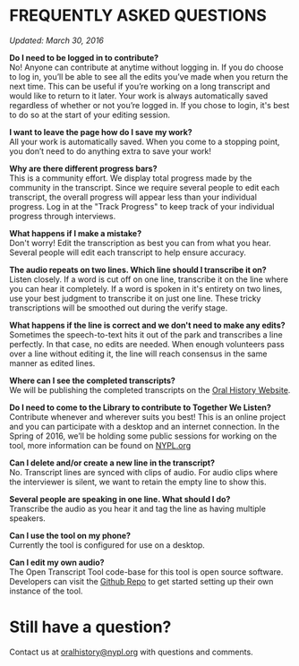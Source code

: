 # FREQUENTLY ASKED QUESTIONS  
_Updated: March 30, 2016_

**Do I need to be logged in to contribute?**  
No! Anyone can contribute at anytime without logging in. If you do choose to log in, you’ll be able to see all the edits you’ve made when you return the next time. This can be useful if you’re working on a long transcript and would like to return to it later. Your work is always automatically saved regardless of whether or not you’re logged in. If you chose to login, it's best to do so at the start of your editing session.  

**I want to leave the page how do I save my work?**  
All your work is automatically saved. When you come to a stopping point, you don’t need to do anything extra to save your work!  

**Why are there different progress bars?**  
This is a community effort. We display total progress made by the community in the transcript. Since we require several people to edit each transcript, the overall progress will appear less than your individual progress. Log in at the "Track Progress" to keep track of your individual progress through interviews.  

**What happens if I make a mistake?**  
Don't worry! Edit the transcription as best you can from what you hear. Several people will edit each transcript to help ensure accuracy.

**The audio repeats on two lines. Which line should I transcribe it on?**  
Listen closely. If a word is cut off on one line, transcribe it on the line where you can hear it completely. If a word is spoken in it's entirety on two lines, use your best judgment to transcribe it on just one line. These tricky transcriptions will be smoothed out during the verify stage.  

**What happens if the line is correct and we don't need to make any edits?**  
Sometimes the speech-to-text hits it out of the park and transcribes a line perfectly. In that case, no edits are needed. When enough volunteers pass over a line without editing it, the line will reach consensus in the same manner as edited lines.

**Where can I see the completed transcripts?**  
We will be publishing the completed transcripts on the [Oral History Website](oralhistory.nypl.org).  

**Do I need to come to the Library to contribute to Together We Listen?**  
Contribute whenever and wherever suits you best! This is an online project and you can participate with a desktop and an internet connection. In the Spring of 2016, we’ll be holding some public sessions for working on the tool, more information can be found on [NYPL.org](http://www.nypl.org/events/calendar?keyword=&location=&type=&topic=&audience=&series=342176&date_op=GREATER_EQUAL&date1=03%2F21%2F2016)

**Can I delete and/or create a new line in the transcript?**  
No. Transcript lines are synced with clips of audio. For audio clips where the interviewer is silent, we want to retain the empty line to show this.  

**Several people are speaking in one line. What should I do?**  
Transcribe the audio as you hear it and tag the line as having multiple speakers.    

**Can I use the tool on my phone?**  
Currently the tool is configured for use on a desktop.  

**Can I edit my own audio?**  
The Open Transcript Tool code-base for this tool is open source software. Developers can visit the [Github Repo](https://github.com/NYPL/transcript-editor) to get started setting up their own instance of the tool.

# Still have a question?
Contact us at oralhistory@nypl.org with questions and comments.  
